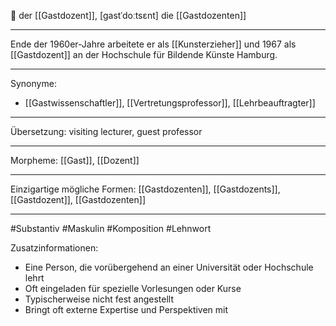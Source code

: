 🔵 der [[Gastdozent]], [ɡastˈdoːtsɛnt]
die [[Gastdozenten]]

---

Ende der 1960er-Jahre arbeitete er als [[Kunsterzieher]] und 1967 als [[Gastdozent]] an der Hochschule für Bildende Künste Hamburg.

---

Synonyme:

- [[Gastwissenschaftler]], [[Vertretungsprofessor]], [[Lehrbeauftragter]]

---

Übersetzung: visiting lecturer, guest professor

---

Morpheme:
[[Gast]], [[Dozent]]

---

Einzigartige mögliche Formen: [[Gastdozenten]], [[Gastdozents]], [[Gastdozent]], [[Gastdozenten]]

---

#Substantiv #Maskulin
#Komposition #Lehnwort

Zusatzinformationen:

- Eine Person, die vorübergehend an einer Universität oder Hochschule lehrt
- Oft eingeladen für spezielle Vorlesungen oder Kurse
- Typischerweise nicht fest angestellt
- Bringt oft externe Expertise und Perspektiven mit
